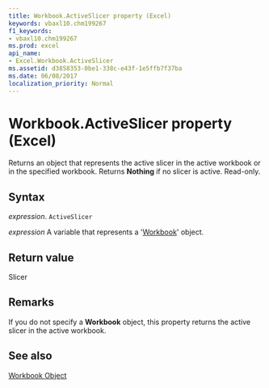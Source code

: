 ```yaml
---
title: Workbook.ActiveSlicer property (Excel)
keywords: vbaxl10.chm199267
f1_keywords:
- vbaxl10.chm199267
ms.prod: excel
api_name:
- Excel.Workbook.ActiveSlicer
ms.assetid: d3858353-0be1-338c-e43f-1e5ffb7f37ba
ms.date: 06/08/2017
localization_priority: Normal
---
```



# Workbook.ActiveSlicer property (Excel)

Returns an object that represents the active slicer in the active workbook or in the specified workbook. Returns  **Nothing** if no slicer is active. Read-only.


## Syntax

_expression_. `ActiveSlicer`

_expression_ A variable that represents a '[Workbook](Excel.Workbook.md)' object.


## Return value

Slicer


## Remarks

If you do not specify a  **Workbook** object, this property returns the active slicer in the active workbook.


## See also


[Workbook Object](Excel.Workbook.md)

